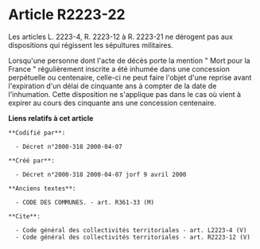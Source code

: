 # Article R2223-22

Les articles L. 2223-4, R. 2223-12 à R. 2223-21 ne dérogent pas aux dispositions qui régissent les sépultures militaires. 

Lorsqu'une personne dont l'acte de décès porte la mention " Mort pour la France " régulièrement inscrite a été inhumée dans
une concession perpétuelle ou centenaire, celle-ci ne peut faire l'objet d'une reprise avant l'expiration d'un délai de
cinquante ans à compter de la date de l'inhumation. Cette disposition ne s'applique pas dans le cas où vient à expirer au
cours des cinquante ans une concession centenaire.

**Liens relatifs à cet article**

	**Codifié par**:

	  - Décret n°2000-318 2000-04-07

	**Créé par**:

	  - Décret n°2000-318 2000-04-07 jorf 9 avril 2000

	**Anciens textes**:

	  - CODE DES COMMUNES. - art. R361-33 (M)

	**Cite**:

	  - Code général des collectivités territoriales - art. L2223-4 (V)
	  - Code général des collectivités territoriales - art. R2223-12 (V)
